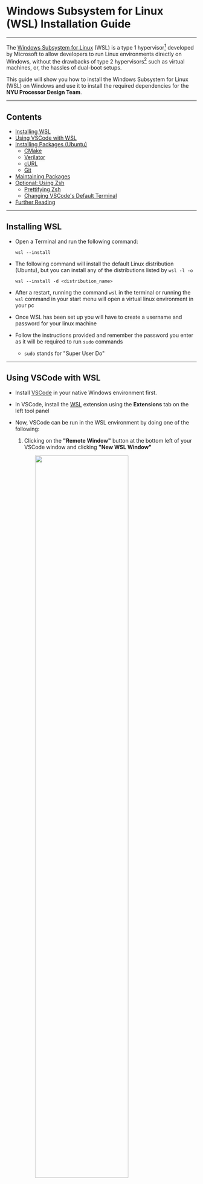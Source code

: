 # Windows Subsystem for Linux (WSL) Installation Guide

---

The [Windows Subsystem for Linux](https://learn.microsoft.com/en-us/windows/wsl/about)
(WSL) is a type 1 hypervisor[^hypervisor] developed by Microsoft to allow
developers to run Linux environments directly on Windows, without the drawbacks of type 2 hypervisors[^hypervisor] such as virtual machines, or, the
hassles of dual-boot setups.

This guide will show you how to install the Windows Subsystem for Linux (WSL) 
on Windows and use it to install the required dependencies for the **NYU 
Processor Design Team**.

---

## Contents
- [Installing WSL](#installing-wsl)
- [Using VSCode with WSL](#using-vscode-with-wsl)
- [Installing Packages (Ubuntu)](#installing-packages-ubuntu)
  - [CMake](#cmake)
  - [Verilator](#verilator)
  - [cURL](#curl)
  - [Git](#git)
- [Maintaining Packages](#maintaining-packages)
- [Optional: Using Zsh](#optional-using-zsh)
  - [Prettifying Zsh](#prettifying-zsh)
  - [Changing VSCode's Default Terminal](#changing-vscodes-default-terminal)
- [Further Reading](#further-reading)

---

## Installing WSL

- Open a Terminal and run the following command:
  ```console
  wsl --install
  ```

- The following command will install the default Linux distribution (Ubuntu),
  but you can install any of the distributions listed by `wsl -l -o`
  ```console
  wsl --install -d <distribution_name>
  ```

- After a restart, running the command `wsl` in the terminal or running the 
  `wsl` command in your start menu will open a virtual linux environment in 
  your pc

- Once WSL has been set up you will have to create a username and password for
   your linux machine
   
- Follow the instructions provided and remember the password you enter as it 
  will be required to run `sudo` commands
  - `sudo` stands for "Super User Do"

---

## Using VSCode with WSL
- Install [VSCode](https://code.visualstudio.com/) in your native Windows
  environment first.

- In VSCode, install the [WSL](https://marketplace.visualstudio.com/items?itemName=ms-vscode-remote.remote-wsl) 
  extension using the **Extensions** tab on the left tool panel

- Now, VSCode can be run in the WSL environment by doing one of the following:
  1. Clicking on the **"Remote Window"** button at the bottom left of your 
     VSCode window and clicking **"New WSL Window"**
<img src="/images/wsl/code1.png" width="70%" style="margin-left: auto; margin-right: auto; display: block;"/>
  2. Pressing <kbd>F1</kbd> or <kbd>Control</kbd>+<kbd>Shift</kbd>+<kbd>P</kbd>
     to open the command palette and selecting ```WSL: New WSL Window```

---

## Installing Packages (Ubuntu)
- The installation command for Ubuntu is
  ```console
  sudo apt install <package name>
  ```
  - This will search for the specified package in the APT registry
    and install it in your system.
  - You can list multiple package names in one command, for example:
    ```console
    sudo apt install cmake verilator clang-format
    ```

### CMake[^cmake]
  - #### Uninstall existing CMake Versions
    ```console
    sudo apt remove --purge --auto-remove cmake
    ```
  - #### Preparing for Installation
    ```console
    sudo apt update && \
    sudo apt install -y software-properties-common lsb-release && \
    sudo apt clean all
    ```
  - #### Obtain a copy of kitware's signing key
    ```console
    wget -O - https://apt.kitware.com/keys/kitware-archive-latest.asc 2>/dev/null | gpg --dearmor - | sudo tee /etc/apt/trusted.gpg.d/kitware.gpg >/dev/null
    ```
  - #### Add kitware's reposity to sources list
    ```console
    sudo apt-add-repository "deb https://apt.kitware.com/ubuntu/ $(lsb_release -cs) main"
    ```
  - #### Optionally, installing kitware-archive keyring package to keep Kitware's keyring up to date
    ```console 
    sudo apt update
    sudo apt install kitware-archive-keyring
    sudo rm /etc/apt/trusted.gpg.d/kitware.gpg
    ```
  - #### If running `sudo apt update` gets the following error:
    ```console
    Err:7 https://apt.kitware.com/ubuntu bionic InRelease
    The following signatures couldn't be verified because the public key is not available: NO_PUBKEY 6AF7F09730B3F0A4
    Fetched 11.0 kB in 1s (7552 B/s)
    ```
    Copy the public key `6AF7F09730B3F0A4` and run this command:
    ```console
    sudo apt-key adv --keyserver keyserver.ubuntu.com --recv-keys 6AF7F09730B3F0A4
    ```
  - #### Finally, update and install the `cmake` package
  ```console
  sudo apt update
  sudo apt install cmake
  ```
  
### Verilator  
```console
sudo apt install verilator
```
### cURL
```console
sudo apt install curl
```
### Git
```console
sudo apt install git
```
- Then follow the [Getting Started With Git](../notebooks/02_git.md) tutorial
  to configure git

---

## Maintaining Packages
- To update APT and package definitions, run the following
  ```console
  sudo apt update
  ```
  - `update` fetches the latest information of the installed packages

- Upgrade everything
  ```console
  sudo apt upgrade -y
  ```
  - `upgrade` will upgrade them if newer versions have been released
  - the `-y` flag simply tells APT that it has permission to upgrade everything
    and doesn't have to ask you to say "yes" to each upgrade

- Uninstall a packages
  ```console
  sudo apt remove <package name>
  ```

---

## Optional: Using Zsh
- Ubuntu's default shell is the Bourne-again shell (Bash)

- Z-shell (Zsh) is a Unix shell built on top of BASH

- Zsh includes more features and is the default shell on other popular Linux
  distros such as Arch Linux

- To replace Bash as Ubuntu's default shell, first install zsh:
  ```console
  sudo apt install zsh
  ```

- Change login shell to Zsh
  ```console
  chsh -s $(which zsh)
  ```
  - [`chsh`](https://linux.die.net/man/1/chsh) changes your login shell
  - The `-s` flag specifies the login shell
  - The `$()` syntax tells the shell to interpret everything between the 
    parentheses as a command
  - `which` identifies the location for various executables and prints the full
    path of the executables; in this case, we want the path for `zsh`

- Log out and log back in for the change to take effect

### Prettifying Zsh
- The default Zsh appearance is, for the lack of better words, hideous, 
  unpleasant, and unsightly

- To fix this, many open-source frameworks have been created to create themes
  for Zsh terminals

- [Oh My Zsh](https://ohmyz.sh/) is the most popular Zsh theme framework
  - **Sidetrack:** [Fun story](https://medium.com/free-code-camp/d-oh-my-zsh-af99ca54212c) 
    about the ideation of Oh my Zsh, written by the creator, Robby Russel

- Not only does it make Zsh much more pleasant to look at, it also provides
  useful and important information such as your current working directory,
  git branch, git status, etc.

- To install Oh My Zsh, use the following command
  ```console
  sh -c "$(curl -fsSL https://raw.githubusercontent.com/ohmyzsh/ohmyzsh/master/tools/install.sh)"
  ```

- To change the theme of your terminal, you can run the command `nano ~/.zshrc`
  and change the line `ZHS_THEME="robbyrussell"` to any of the available themes listed [here](https://github.com/ohmyzsh/ohmyzsh/wiki/Themes)
  - The `.zshrc` file is a special run-command file that contains configurations 
    for your zsh terminal session
  - It exists on your home directory as a hidden file, hence the `~` and `.` beginning
  - It is executed when you log in

### Changing VSCode's Default Terminal
- To change VSCode's default terminal, press <kbd>F1</kbd> or <kbd>Control</kbd>+
<kbd>Shift</kbd>+<kbd>P</kbd> to open up the command palette 

- Search for `Terminal: Select Default Shell` and select `zsh`

- Now every time you open a terminal in WSL, VSCode will open a zsh terminal

---

## Further Reading
- Microsoft's [excellent documentation](https://learn.microsoft.com/en-us/windows/wsl/)
  for WSL

- VSCode's [excellent documentation](https://code.visualstudio.com/docs/remote/wsl)
  on developing in WSL

- Ubuntu's [documentation](https://ubuntu.com/wsl) about Ubuntu on WSL

---

[^hypervisor]: A [hypervisor](https://www.vmware.com/topics/glossary/content/hypervisor.html?resource=cat-1299087558#cat-1299087558) 
is software that runs and monitors virtual machines   
[^cmake]: Summarized from [this Stack Exchange question](https://askubuntu.com/questions/355565/how-do-i-install-the-latest-version-of-cmake-from-the-command-line)